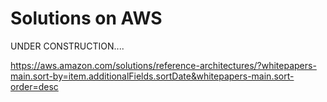 # Solutions on AWS

UNDER CONSTRUCTION....

https://aws.amazon.com/solutions/reference-architectures/?whitepapers-main.sort-by=item.additionalFields.sortDate&whitepapers-main.sort-order=desc
